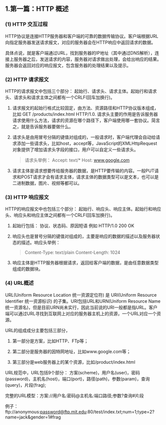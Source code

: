 ## 1.第一篇：HTTP 概述

### (1) HTTP 交互过程
HTTP协议是连接HTTP服务器和客户端的可靠的数据传输协议。客户端根据URL向指定服务器发送请求报文，对应的服务器会在HTTP响应中返回请求的数据。

具体点说，就是客户端通过URL，找到服务器的IP地址（其中通过DNS解析），连接上服务器之后，发送请求的内容，服务器对请求做出处理，会给出响应的结果。服务器会返回对应的响应报文，包含服务器的处理结果以及提示。
### (2) HTTP 请求报文

HTTP的请求报文中包括三个部分： 起始行、请求头、请求主体。起始行和请求头、请求头和请求主体之间都有一个CRLF(回车加换行)。

 1. 请求报文的起始行格式比较固定，由方法、资源路径和HTTP协议版本组成，比如 GET /products/index.html HTTP/1.0. 请求头主要的作用是告诉服务器请求使用什么方法，请求的资源在哪个路径下，客户端使用哪一套协议。简言之，就是告诉服务器要做什么。

 2. 请求头是由用冒号分隔的键值对组成的，一般请求时，客户端代理会自动给请求添加一些请求头，比如host，accept等，JavaScript的XMLHttpRequest对象提供了增加请求头字段的接口，用户可以自定义一些请求头。
    > 请求头举例： 
    > Accept: text/*
    > Host: www.google.com

 3. 请求主体是请求想要传给服务器的数据，是HTTP要传输的内容。一般PUT请求和POST请求才会有请求主体，请求主体的数据类型可以是文本，也可以是二进制数据，图片、视频等都可以。

### (3) HTTP 响应报文

HTTP的响应报文中也包括三个部分： 起始行、响应头、响应主体。起始行和响应头、响应头和响应主体之间都有一个CRLF(回车加换行)。

 1. 起始行包括： 协议、状态码、原因短语  例如 HTTP/1.0 200 OK

 2. 响应头也是冒号分隔的键值对组成的，主要是响应的数据的描述以及服务器状态的描述。响应头举例：
    > Content-Type: text/plain
    > Content-Length: 1024

 3. 响应主体是HTTP服务器根据请求，返回给客户端的数据，是由任意数据类型组成的数据块。

### (4) URL概述

URL(Uniform Resource Location 统一资源定位符) 是 URI(Uniform Resource Identifier 统一资源标识) 的子集。URI包括URL和URN(Uniform Resource Name 统一资源名)，但是目前URN尚未实行，因此当前说的URI一般都是指URL。客户端可以通过URL寻找到互联网上对应的服务器主机上的资源，一个URL对应一个资源。

URL的组成成分主要包括三部分，

  1. 第一部分是方案，比如HTTP、FTp等；

  2. 第二部分是服务器的因特网地址，比如www.google.com等；

  3. 第三部分是web服务器上的某个资源，比如/product/index.html

URL规范中，URL包括9个部分： 方案(scheme)，用户名(user)，密码(password)，主机名(host)，端口(port)，路径(path)，参数(param)，查询(query)，片段(frag);

  完整的URL模型：方案://用户名:密码@主机名:端口路径;参数?查询#片段

  例子： ftp://anonymous:password@ftp.mit.edu:80/test/index.txt;num=1;type=2?name=jack&gender=1#frag



    